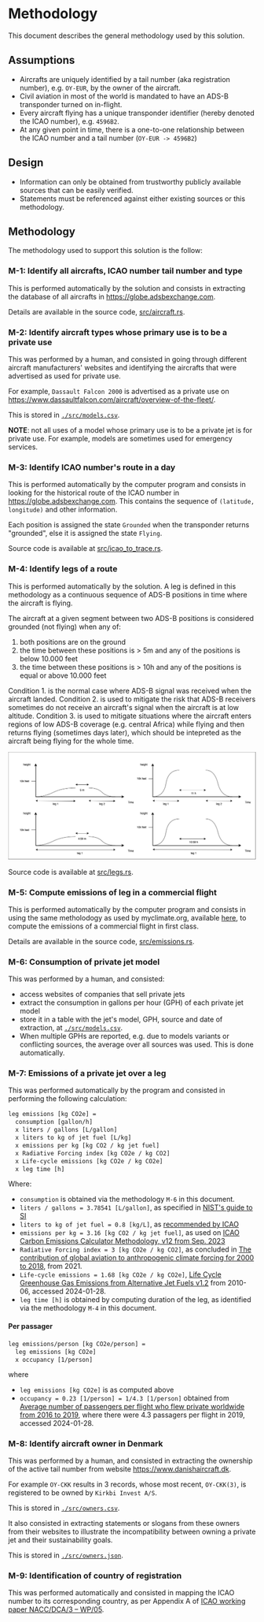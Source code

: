 # Methodology

This document describes the general methodology used by this solution.

## Assumptions

* Aircrafts are uniquely identified by a tail number (aka registration number), e.g.
  `OY-EUR`, by the owner of the aircraft.
* Civil aviation in most of the world is mandated to have an ADS-B transponder turned on in-flight.
* Every aircraft flying has a unique transponder identifier (hereby denoted the ICAO number),
  e.g. `4596B2`.
* At any given point in time, there is a one-to-one relationship between the ICAO number and a tail number (`OY-EUR -> 4596B2`)

## Design

* Information can only be obtained from trustworthy publicly available sources that can
be easily verified.
* Statements must be referenced against either existing sources or this methodology.

## Methodology

The methodology used to support this solution is the follow:

### M-1: Identify all aircrafts, ICAO number tail number and type

This is performed automatically by the solution and consists
in extracting the database of all aircrafts in https://globe.adsbexchange.com.

Details are available in the source code, [src/aircraft.rs](./src/aircraft.rs).

### M-2: Identify aircraft types whose primary use is to be a private use

This was performed by a human, and consisted in going through different aircraft
manufacturers' websites and identifying the aircrafts that were advertised as used
for private use.

For example, `Dassault Falcon 2000` is advertised as a
private use on https://www.dassaultfalcon.com/aircraft/overview-of-the-fleet/.

This is stored in [`./src/models.csv`](./src/models.csv).

**NOTE**: not all uses of a model whose primary use is to be a private jet is
for private use. For example, models are sometimes used for emergency services.

### M-3: Identify ICAO number's route in a day

This is performed automatically by the computer program and consists in looking for
the historical route of the ICAO number in https://globe.adsbexchange.com.
This contains the sequence of `(latitude, longitude)` and other information.

Each position is assigned the state `Grounded` when
the transponder returns "grounded", else it is assigned the state `Flying`.

Source code is available at [src/icao_to_trace.rs](./src/icao_to_trace.rs).

### M-4: Identify legs of a route

This is performed automatically by the solution. A leg is defined in this methodology
as a continuous sequence of ADS-B positions in time where the aircraft is flying.

The aircraft at a given segment between two ADS-B positions is considered grounded (not flying) when any of:
1. both positions are on the ground
2. the time between these positions is > 5m and any of the positions is below 10.000 feet
3. the time between these positions is > 10h and any of the positions is equal or above 10.000 feet

Condition 1. is the normal case where ADS-B signal was received when the aircraft landed. 
Condition 2. is used to mitigate the risk that ADS-B receivers sometimes
do not receive an aircraft's signal when the aircraft is at low altitude.
Condition 3. is used to mitigate situations where the aircraft enters regions
of low ADS-B coverage (e.g. central Africa) while flying and then returns flying
(sometimes days later), which should be intepreted as the aircraft being flying for the whole
time.

![explain.drawio.png](./explain.drawio.png)

Source code is available at [src/legs.rs](./src/legs.rs).

### M-5: Compute emissions of leg in a commercial flight

This is performed automatically by the computer program and consists in using the same
metholodogy as used by myclimate.org, available [here](https://www.myclimate.org/en/information/about-myclimate/downloads/flight-emission-calculator/), to compute the emissions of a commercial
flight in first class.

Details are available in the source code, [src/emissions.rs](./src/emissions.rs).

### M-6: Consumption of private jet model

This was performed by a human, and consisted:
* access websites of companies that sell private jets
* extract the consumption in gallons per hour (GPH) of each private jet model
* store it in a table with the jet's model, GPH, source and date of extraction, at [`./src/models.csv`](./src/models.csv).
* When multiple GPHs are reported, e.g. due to models variants or conflicting sources,
  the average over all sources was used. This is done automatically.

### M-7: Emissions of a private jet over a leg

This was performed automatically by the program and consisted in performing the
following calculation:

```
leg emissions [kg CO2e] = 
  consumption [gallon/h]
  x liters / gallons [L/gallon]
  x liters to kg of jet fuel [L/kg]
  x emissions per kg [kg CO2 / kg jet fuel]
  x Radiative Forcing index [kg CO2e / kg CO2]
  x Life-cycle emissions [kg CO2e / kg CO2e]
  x leg time [h]
```

Where:

* `consumption` is obtained via the methodology `M-6` in this document.
* `liters / gallons = 3.78541 [L/gallon]`, as specified in [NIST's guide to SI](https://nvlpubs.nist.gov/nistpubs/Legacy/SP/nistspecialpublication811e2008.pdf)
* `liters to kg of jet fuel = 0.8 [kg/L]`, as [recommended by ICAO](https://data.icao.int/newDataPlus/content/docs/glossary.pdf)
* `emissions per kg = 3.16 [kg CO2 / kg jet fuel]`, as used on [ICAO Carbon Emissions Calculator Methodology, v12 from Sep. 2023](https://applications.icao.int/icec/Methodology%20ICAO%20Carbon%20Calculator_v12-2023.pdf)
* `Radiative Forcing index = 3 [kg CO2e / kg CO2]`, as concluded in [The contribution of global aviation to anthropogenic climate forcing for 2000 to 2018](https://www.sciencedirect.com/science/article/pii/S1352231020305689), from 2021.
* `Life-cycle emissions = 1.68 [kg CO2e / kg CO2e]`, [Life Cycle Greenhouse Gas Emissions from Alternative Jet Fuels v1.2](https://web.mit.edu/aeroastro/partner/reports/proj28/partner-proj28-2010-001.pdf) from 2010-06, accessed 2024-01-28.
* `leg time [h]` is obtained by computing duration of the leg, as identified via the methodology `M-4` in this document.

#### Per passager

```
leg emissions/person [kg CO2e/person] =
  leg emissions [kg CO2e]
  x occupancy [1/person]
```

where
* `leg emissions [kg CO2e]` is as computed above
* `occupancy = 0.23 [1/person] = 1/4.3 [1/person]` obtained from [Average number of passengers per flight who flew private worldwide from 2016 to 2019](https://www.statista.com/statistics/1171518/private-jet-per-flight/), where there were 4.3 passagers per flight in 2019, accessed 2024-01-28.

### M-8: Identify aircraft owner in Denmark

This was performed by a human, and consisted in extracting the ownership of the active
tail number from website https://www.danishaircraft.dk.

For example `OY-CKK` results in 3 records, whose most recent, `OY-CKK(3)`, is registered
to be owned by `Kirkbi Invest A/S`.

This is stored in [`./src/owners.csv`](./src/owners.csv).

It also consisted in extracting statements or slogans from these owners from their websites
to illustrate the incompatibility between owning a private jet and their sustainability goals.

This is stored in [`./src/owners.json`](./src/owners.json).

### M-9: Identification of country of registration

This was performed automatically and consisted in mapping the ICAO number to its
corresponding country, as per Appendix A of [ICAO working paper NACC/DCA/3 – WP/05](https://www.icao.int/Meetings/AMC/MA/NACC_DCA03_2008/naccdca3wp05.pdf).
